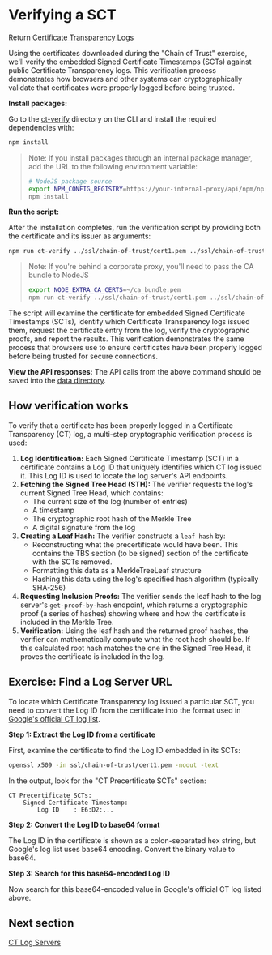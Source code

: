 # Verifying a SCT

Return [Certificate Transparency Logs](../certificate-transparency-logs.md)

Using the certificates downloaded during the "Chain of Trust" exercise, we'll verify the embedded Signed Certificate Timestamps (SCTs) against public Certificate Transparency logs. This verification process demonstrates how browsers and other systems can cryptographically validate that certificates were properly logged before being trusted.

**Install packages:**

Go to the [ct-verify](../ct-verify/) directory on the CLI and install the required dependencies with:
```bash
npm install
```

> Note: If you install packages through an internal package manager, add the URL to the following environment variable:
> ```bash
> # NodeJS package source
> export NPM_CONFIG_REGISTRY=https://your-internal-proxy/api/npm/npm
> npm install
> ```

**Run the script:**

After the installation completes, run the verification script by providing both the certificate and its issuer as arguments:
```bash
npm run ct-verify ../ssl/chain-of-trust/cert1.pem ../ssl/chain-of-trust/cert2.pem
```

> Note: If you're behind a corporate proxy, you'll need to pass the CA bundle to NodeJS
> ```bash
> export NODE_EXTRA_CA_CERTS=~/ca_bundle.pem
> npm run ct-verify ../ssl/chain-of-trust/cert1.pem ../ssl/chain-of-trust/cert2.pem
> ```

The script will examine the certificate for embedded Signed Certificate Timestamps (SCTs), identify which Certificate Transparency logs issued them, request the certificate entry from the log, verify the cryptographic proofs, and report the results. This verification demonstrates the same process that browsers use to ensure certificates have been properly logged before being trusted for secure connections.

**View the API responses:**
The API calls from the above command should be saved into the [data directory](../ct-verify/data/). 

## How verification works

To verify that a certificate has been properly logged in a Certificate Transparency (CT) log, a multi-step cryptographic verification process is used:
1. **Log Identification:** Each Signed Certificate Timestamp (SCT) in a certificate contains a Log ID that uniquely identifies which CT log issued it. This Log ID is used to locate the log server's API endpoints.
2. **Fetching the Signed Tree Head (STH):** The verifier requests the log's current Signed Tree Head, which contains:
    - The current size of the log (number of entries)
    - A timestamp
    - The cryptographic root hash of the Merkle Tree
    - A digital signature from the log
3. **Creating a Leaf Hash:** The verifier constructs a `leaf hash` by:
    - Reconstructing what the precertificate would have been. This contains the TBS section (to be signed) section of the certificate with the SCTs removed.
    - Formatting this data as a MerkleTreeLeaf structure
    - Hashing this data using the log's specified hash algorithm (typically SHA-256)
4. **Requesting Inclusion Proofs:** The verifier sends the leaf hash to the log server's `get-proof-by-hash` endpoint, which returns a cryptographic proof (a series of hashes) showing where and how the certificate is included in the Merkle Tree.
5. **Verification:** Using the leaf hash and the returned proof hashes, the verifier can mathematically compute what the root hash should be. If this calculated root hash matches the one in the Signed Tree Head, it proves the certificate is included in the log.


## Exercise: Find a Log Server URL

To locate which Certificate Transparency log issued a particular SCT, you need to convert the Log ID from the certificate into the format used in [Google's official CT log list](https://www.gstatic.com/ct/log_list/v3/all_logs_list.json).

**Step 1: Extract the Log ID from a certificate**

First, examine the certificate to find the Log ID embedded in its SCTs:

```bash
openssl x509 -in ssl/chain-of-trust/cert1.pem -noout -text
```

In the output, look for the "CT Precertificate SCTs" section:
```text
CT Precertificate SCTs: 
    Signed Certificate Timestamp:
        Log ID    : E6:D2:...
```

**Step 2: Convert the Log ID to base64 format**

The Log ID in the certificate is shown as a colon-separated hex string, but Google's log list uses base64 encoding. Convert the binary value to base64.

**Step 3: Search for this base64-encoded Log ID**

Now search for this base64-encoded value in Google's official CT log listed above.

## Next section

[CT Log Servers](./ct_log_servers.md)
